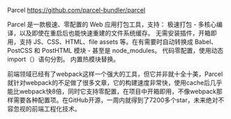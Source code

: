 Parcel
https://github.com/parcel-bundler/parcel

Parcel 是一款极速、零配置的 Web 应用打包工具，支持：
极速打包 - 多核心编译，以及即使在重启后也能快速重建的文件系统缓存。 
无需安装插件，开箱即用，支持 JS、CSS、HTML、file assets 等。在有需要时自动转换成 Babel、PostCSS 和 PostHTML 模块 - 甚至是 node_modules。 
代码零配置，使用动态 import（）语句分割。 
内置热模块替换。

前端领域已经有了webpack这样一个强大的工具，但它并非就十全十美，Parcel就针对webpack的不足做了很多文章，它的构建速度非常快，使用cache后几乎能比webpack快8倍，同时它支持零配置，在项目中开箱即用，不像webpack那样需要各种配置项。在GitHub开源，一周内就得到了7200多个star，未来绝对不容忽视的前端工程化技术。